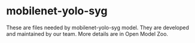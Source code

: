 # mobilenet-yolo-syg
These are files needed by mobilenet-yolo-syg model. They are developed and maintained by our team. More details are in Open Model Zoo.
